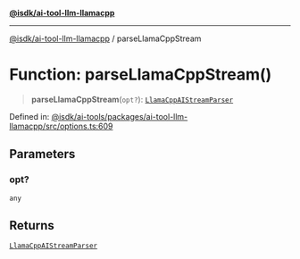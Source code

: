 [**@isdk/ai-tool-llm-llamacpp**](../README.md)

***

[@isdk/ai-tool-llm-llamacpp](../globals.md) / parseLlamaCppStream

# Function: parseLlamaCppStream()

> **parseLlamaCppStream**(`opt?`): [`LlamaCppAIStreamParser`](../type-aliases/LlamaCppAIStreamParser.md)

Defined in: [@isdk/ai-tools/packages/ai-tool-llm-llamacpp/src/options.ts:609](https://github.com/isdk/ai-tool-llm-llamacpp.js/blob/36832ad8b482c3073a371029074008b9f0db3472/src/options.ts#L609)

## Parameters

### opt?

`any`

## Returns

[`LlamaCppAIStreamParser`](../type-aliases/LlamaCppAIStreamParser.md)
